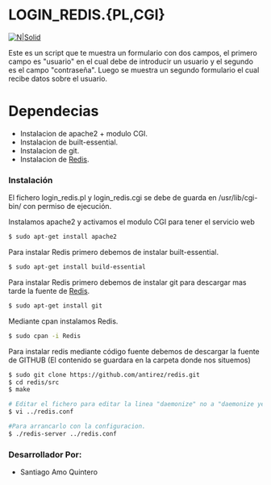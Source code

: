 # LOGIN_REDIS.{PL,CGI}

[![N|Solid](https://lh3.googleusercontent.com/_eV71T0c42cBDFbnjG3GjxSkP6r5O9DcFUPVH4rtBUHHHzLs_xjE7kp51OwNxnx_l4qOsKiQi54MT90UTrfGwD7ifMiHQWlKwPL0AYs1vRC5yu027HJdAmGe300GMQrRNOs08RgA=w2400)](https://github.com/Dharkros)



Este es un script que te muestra un formulario con dos campos, el primero campo es "usuario" en el cual debe de introducir un usuario y el segundo es el campo "contraseña". Luego se muestra un segundo formulario el cual recibe datos sobre el usuario.

# Dependecias

  - Instalacion de apache2 + modulo CGI.
  - Instalacion de built-essential.
  - Instalacion de git.
  - Instalacion de [Redis](https://github.com/antirez/redis).

### Instalación

El fichero login_redis.pl y login_redis.cgi se debe de guarda en /usr/lib/cgi-bin/ con permiso de ejecución.

Instalamos apache2 y activamos el modulo CGI para tener el servicio web

```sh
$ sudo apt-get install apache2
```
Para instalar Redis primero debemos de instalar built-essential.

```sh
$ sudo apt-get install build-essential
```
Para instalar Redis primero debemos de instalar git para descargar mas tarde la fuente de [Redis](https://github.com/antirez/redis).

```sh
$ sudo apt-get install git
```

Mediante cpan instalamos Redis.

```sh
$ sudo cpan -i Redis
```
Para instalar redis mediante código fuente debemos de descargar la fuente de GITHUB (El contenido se guardara en la carpeta donde nos situemos)

```sh
$ sudo git clone https://github.com/antirez/redis.git
$ cd redis/src
$ make

# Editar el fichero para editar la linea "daemonize" no a "daemonize yes".
$ vi ../redis.conf

#Para arrancarlo con la configuracion. 
$ ./redis-server ../redis.conf

```

### Desarrollador Por:
- Santiago Amo Quintero
